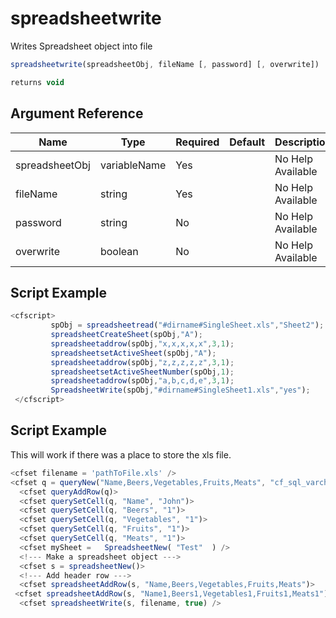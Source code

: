 # spreadsheetwrite

Writes Spreadsheet object into file

```javascript
spreadsheetwrite(spreadsheetObj, fileName [, password] [, overwrite])
```

```javascript
returns void
```

## Argument Reference

| Name | Type | Required | Default | Description |
| --- | --- | --- | --- | --- |
| spreadsheetObj | variableName | Yes |  | No Help Available |
| fileName | string | Yes |  | No Help Available |
| password | string | No |  | No Help Available |
| overwrite | boolean | No |  | No Help Available |

## Script Example

```javascript
<cfscript> 
         spObj = spreadsheetread("#dirname#SingleSheet.xls","Sheet2"); 
         spreadsheetCreateSheet(spObj,"A"); 
         spreadsheetaddrow(spObj,"x,x,x,x,x",3,1); 
         spreadsheetsetActiveSheet(spObj,"A"); 
         spreadsheetaddrow(spObj,"z,z,z,z,z",3,1); 
         spreadsheetsetActiveSheetNumber(spObj,1); 
         spreadsheetaddrow(spObj,"a,b,c,d,e",3,1); 
         SpreadsheetWrite(spObj,"#dirname#SingleSheet1.xls","yes"); 
 </cfscript>
```

## Script Example

This will work if there was a place to store the xls file.

```javascript
<cfset filename = 'pathToFile.xls' /> 
<cfset q = queryNew("Name,Beers,Vegetables,Fruits,Meats", "cf_sql_varchar,cf_sql_integer,cf_sql_integer,cf_sql_integer,cf_sql_integer")> 
  <cfset queryAddRow(q)> 
  <cfset querySetCell(q, "Name", "John")> 
  <cfset querySetCell(q, "Beers", "1")> 
  <cfset querySetCell(q, "Vegetables", "1")> 
  <cfset querySetCell(q, "Fruits", "1")> 
  <cfset querySetCell(q, "Meats", "1")> 
  <cfset mySheet =   SpreadsheetNew( "Test"  ) /> 
  <!--- Make a spreadsheet object ---> 
  <cfset s = spreadsheetNew()> 
  <!--- Add header row ---> 
  <cfset spreadsheetAddRow(s, "Name,Beers,Vegetables,Fruits,Meats")> 
 <cfset spreadsheetAddRow(s, "Name1,Beers1,Vegetables1,Fruits1,Meats1")>
  <cfset spreadsheetWrite(s, filename, true) />
```

